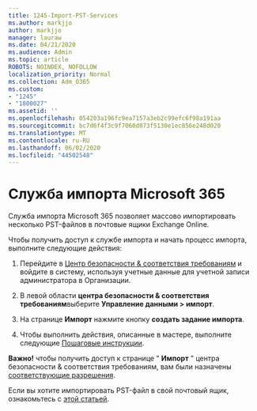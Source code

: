 ```yaml
---
title: 1245-Import-PST-Services
ms.author: markjjo
author: markjjo
manager: lauraw
ms.date: 04/21/2020
ms.audience: Admin
ms.topic: article
ROBOTS: NOINDEX, NOFOLLOW
localization_priority: Normal
ms.collection: Adm_O365
ms.custom:
- "1245"
- "1800027"
ms.assetid: ''
ms.openlocfilehash: 054203a196fc9ea7157a3eb2c99efc6f98a191aa
ms.sourcegitcommit: bc7d6f4f3c9f7060d073f5130e1ec856e248d020
ms.translationtype: MT
ms.contentlocale: ru-RU
ms.lasthandoff: 06/02/2020
ms.locfileid: "44502548"
---
```

# <a name="microsoft-365-import-service"></a>Служба импорта Microsoft 365

Служба импорта Microsoft 365 позволяет массово импортировать несколько PST-файлов в почтовые ящики Exchange Online.

Чтобы получить доступ к службе импорта и начать процесс импорта, выполните следующие действия:

1. Перейдите в [Центр безопасности & соответствия требованиям](https://protection.office.com) и войдите в систему, используя учетные данные для учетной записи администратора в Организации.

2. В левой области **центра безопасности & соответствия требованиям**выберите **Управление данными > импорт**.

3. На странице **Импорт** нажмите кнопку **создать задание импорта**.

4. Чтобы выполнить действия, описанные в мастере, выполните следующие [Пошаговые инструкции](https://docs.microsoft.com/microsoft-365/security/office-365-security/use-dkim-to-validate-outbound-email).

**Важно!** чтобы получить доступ к странице " **Импорт** " центра безопасности & соответствия требованиям, вам были назначены [соответствующие разрешения](https://docs.microsoft.com/microsoft-365/security/office-365-security/use-dkim-to-validate-outbound-email).

Если вы хотите импортировать PST-файл в свой почтовый ящик, ознакомьтесь с [этой статьей](https://support.office.com/article/import-email-contacts-and-calendar-from-an-outlook-pst-file-431a8e9a-f99f-4d5f-ae48-ded54b3440ac).
